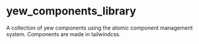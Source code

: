 # yew_components_library
A collection of yew components using the atomic component management system. Components are made in tailwindcss.
